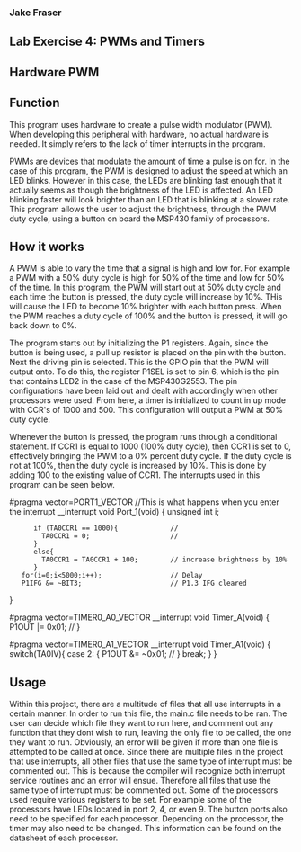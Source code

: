 ### Jake Fraser

## Lab Exercise 4: PWMs and Timers
## Hardware PWM

## Function
This program uses hardware to create a pulse width modulator (PWM). When developing this peripheral with hardware, no actual hardware is needed. It simply refers to the lack of timer interrupts in the program. 

PWMs are devices that modulate the amount of time a pulse is on for. In the case of this program, the PWM is designed to adjust the speed at which an LED blinks.
However in this case, the LEDs are blinking fast enough that it actually seems as though the brightness of the LED is affected. An LED blinking faster will
look brighter than an LED that is blinking at a slower rate. This program allows the user to adjust the brightness, through the PWM duty cycle, using a button on board the MSP430 family of processors.
 

## How it works
A PWM is able to vary the time that a signal is high and low for. For example a PWM with a 50% duty cycle is high for 50% of the time
 and low for 50% of the time. In this program, the PWM will start out at 50% duty cycle and each time the button is pressed, the duty cycle will increase by 10%. 
 THis will cause the LED to become 10% brighter with each button press. When the PWM reaches a duty cycle of 100% and the button is pressed,
 it will go back down to 0%.

The program starts out by initializing the P1 registers. Again, since the button is being used, a pull up resistor is placed on the pin with the button. 
Next the driving pin is selected. This is the GPIO pin that the PWM will output onto. To do this, the register P1SEL is set to pin 6, which is the pin that contains LED2 in the case of the MSP430G2553. The pin configurations have been laid out and dealt with accordingly when other processors were used.
From here, a timer is initialized to count in up mode with CCR's of 1000 and 500. This configuration will output a PWM at 50% duty cycle.
 
Whenever the button is pressed, the program runs through a conditional statement. If CCR1 is equal to 1000 (100% duty cycle), then CCR1 is set to 0, effectively bringing the PWM to a 0% percent duty cycle.
If the duty cycle is not at 100%, then the duty cycle is increased by 10%. This is done by adding 100 to the existing value of CCR1. The interrupts used in this program can be seen below.

#pragma vector=PORT1_VECTOR                 //This is what happens when you enter the interrupt
__interrupt void Port_1(void)
{
    unsigned int i;

          if (TA0CCR1 == 1000){             //
            TA0CCR1 = 0;                    //
          }
          else{
            TA0CCR1 = TA0CCR1 + 100;        // increase brightness by 10%
          }
       for(i=0;i<5000;i++);                 // Delay
       P1IFG &= ~BIT3;                      // P1.3 IFG cleared
}

#pragma vector=TIMER0_A0_VECTOR
__interrupt void Timer_A(void)
{
    P1OUT |= 0x01;                          //
}


#pragma vector=TIMER0_A1_VECTOR
__interrupt void Timer_A1(void)
{
    switch(TA0IV){
    case 2:
    {
        P1OUT &= ~0x01;                     //
    } break;
    }
}

## Usage
Within this project, there are a multitude of files that all use interrupts in a certain manner. In order to run this file, the main.c file needs to be ran.
The user can decide which file they want to run here, and comment out any function that they dont wish to run, leaving the only file to be called, the one they want to run.
Obviously, an error will be given if more than one file is attempted to be called at once. Since there are multiple files in the project that use interrupts, all other files that use the same type of interrupt must be commented out. 
This is because the compiler will recognize both interrupt service routines and an error will ensue. Therefore all files that use the same type of interrupt must be commented out. 
Some of the processors used require various registers to be set. For example some of the processors have LEDs located in port 2, 4, or even 9. The button ports also need to be specified for each processor. Depending on the processor, the timer may also need to be changed.
This information can be found on the datasheet of each processor. 
